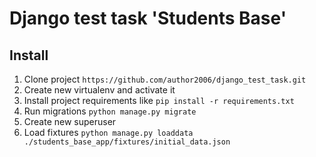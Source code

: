 # Django test task 'Students Base'

## Install
1. Clone project `https://github.com/author2006/django_test_task.git`
2. Create new virtualenv and activate it
3. Install project requirements like `pip install -r requirements.txt`
4. Run migrations `python manage.py migrate`
5. Create new superuser
6. Load fixtures `python manage.py loaddata ./students_base_app/fixtures/initial_data.json`